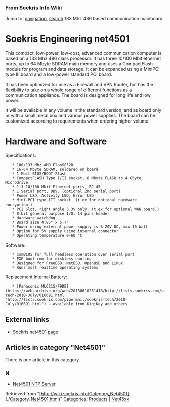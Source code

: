 
### From Soekris Info Wiki



Jump to: [navigation](./Category_Net4501.html#column-one), [search](./Category_Net4501.html#searchInput) 
133 Mhz 486 based communication mainboard



#  Soekris Engineering net4501


This compact, low-power, low-cost, advanced communication computer is based on a 133 Mhz 486 class processor. It has three 10/100 Mbit ethernet ports, up to 64 Mbyte SDRAM main memory and uses a CompactFlash module for program and data storage. It can be expanded using a MiniPCI type III board and a low-power standard PCI board. 


It has been optimized for use as a Firewall and VPN Router, but has the flexibility to take on a whole range of different functions as a communication appliance. The board is designed for long life and low power.


It will be available in any volume in the standard version, and as board only or with a small metal box and various power supplies. The board can be customized according to requirements when ordering higher volume.



#  Hardware and Software


Specifications:




```
   * 100/133 Mhz AMD ElanSC520
   * 16-64 Mbyte SDRAM, soldered on board
   * 1 Mbit BIOS/BOOT Flash
   * CompactFLASH Type I/II socket, 8 Mbyte FLASH to 4 Gbyte Microdrive
   * 1-3 10/100 Mbit Ethernet ports, RJ-45
   * 1 Serial port, DB9. (optional 2nd serial port)
   * Power LED, Activity LED, Error LED
   * Mini-PCI type III socket. (t.ex for optional hardware encryption.)
   * PCI Slot, right angle 3.3V only. (t.ex for optional WAN board.)
   * 8 bit general purpose I/O, 14 pins header
   * Hardware watchdog
   * Board size 4.85" x 5.7"
   * Power using external power supply is 6-20V DC, max 10 Watt
   * Option for 5V supply using internal connector
   * Operating temperature 0-60 °C

```

Software:




```
   * comBIOS for full headless operation over serial port
   * PXE boot rom for diskless booting
   * Designed for FreeBSD, NetBSD, OpenBSD and Linux
   * Runs most realtime operating systems

```

Replacement Internal Battery:




```
   * [Panasonic ML621S/F9DE](https://web.archive.org/web/20180610231418/http://lists.soekris.com/pipermail/soekris-tech/2010-July/016691.html "http://lists.soekris.com/pipermail/soekris-tech/2010-July/016691.html") - available from DigiKey and others.

```

##   External links


* [Soekris net4501 page](https://web.archive.org/web/20180610231418/http://www.soekris.com/net4501.htm "http://www.soekris.com/net4501.htm")




## Articles in category "Net4501"


There is one article in this category.


### N


* [Net4501 NTP Server](https://web.archive.org/web/20180610231418/http://wiki.soekris.info/Net4501_NTP_Server "Net4501 NTP Server")



Retrieved from "[http://wiki.soekris.info/Category_Net4501](./Category_Net4501.html)"
[Categories](https://web.archive.org/web/20180610231418/http://wiki.soekris.info/Special:Categories "Special:Categories"): [Products](https://web.archive.org/web/20180610231418/http://wiki.soekris.info/Category_Products "Category_Products") | [Net45xx](https://web.archive.org/web/20180610231418/http://wiki.soekris.info/index.php?title=Category_Net45xx&action=edit "Category_Net45xx")

 

